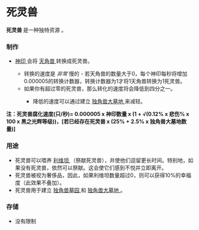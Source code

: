 # 死灵兽
<p>
<strong>
          死灵兽
</strong>
    是一种独特资源
</a>
        。
</p>

### 制作

<ul>
<li>
<a href="?file=001-猫咪百科/06-宗教/001-庙塔#神印">
              神印
</a>
            会将
<a href="?file=003-资源大全/46-天角兽">
              天角兽
</a>
            转换成死灵兽。
</li>
<ul>
<li>
              转换的速度是
<em>
                非常
</em>
              慢的 - 若天角兽的数量大于0，每个神印每秒将增加0.000005的转换计数器，转换计数器为1才将1天角兽转换为1死灵兽。
</li>
<li>
              如果你有超过零的死灵兽，那么转化的速度将会降低到四分之一。
</li>
<ul>
<li>
                降低的速度可以通过建立
<a href="?file=001-猫咪百科/06-宗教/001-庙塔#独角兽大墓地">
                  独角兽大墓地
</a>
                来减轻。
</li>
</ul>
</ul>
</ul>

**注：死灵兽腐化速度(只/秒)= 0.000005 x 神印数量 x (1 + √(0.12% x 悲伤% x 100 x 黑之光辉等级))，[若已经存在死灵兽 x (25% + 2.5% x 独角兽大墓地数量)]**

### 用途

<ul>
<li>
            死灵兽可以喂养
<a href="?file=001-猫咪百科/05-贸易#利维坦">
              利维坦
</a>
            （祭献死灵兽），并使他们逗留更长时间。特别地，如果没有死灵兽，依然可以祭献。这会使它们感到不悦并立即离开。
</a>
</li>
<li>
            死灵兽被视为奢侈品，因此，如果利维坦数量超过0，则可以获得10%的幸福度（此效果不叠加）。
</li>
<li>
            死灵兽用于建立
<a href="?file=001-猫咪百科/06-宗教/001-庙塔#独角兽墓园">
              独角兽墓园
</a>
            和
<a href="?file=001-猫咪百科/06-宗教/001-庙塔#独角兽墓园">
             独角兽大墓地
</a>
            。
</li>
</ul>

### 存储

<ul>
<li>
            没有限制
</li>
</ul>

